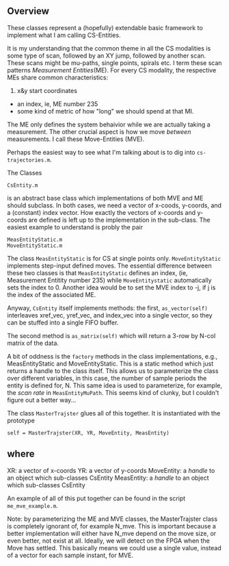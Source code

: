 ## Overview
These classes represent a (hopefully) extendable basic framework to implement what I am calling CS-Entities.

It is my understanding that the common theme in all the CS modalities is some type of scan, followed by an XY jump, followed by another scan. These scans might be mu-paths, single points, spirals etc. 
I term these scan patterns *Measurement Entities*(ME). For every CS modality, the respective MEs share common characteristics:
1. x&y start coordinates
* an index, ie, ME number 235
* some kind of metric of how "long" we should spend at that MI.

The ME only defines the system behaivior while we are actually taking a measurement. The other crucial aspect is how we move *between*  measurements. I call these Move-Entities (MVE). 

Perhaps the easiest way to see what I'm talking about is to dig into `cs-trajectories.m`. 

The Classes
```
CsEntity.m
```
is an abstract base class which implementations of both MVE and ME should subclass. In both cases, we need a vector of x-coods, y-coords, and a (constant) index vector. How exactly the vectors of x-coords and y-coords are defined is left up to the implementation in the sub-class. The easiest example to understand is probly the pair 
```
MeasEntityStatic.m
MoveEntityStatic.m
```
The class `MeasEntityStatic` is for CS at single points only. `MoveEntityStatic` implements step-input defined moves. The essential difference between these two classes is that `MeasEntityStatic` defines an index, (ie, Measurement Entitity number 235) while `MoveEntitystatic` automatically sets the index to 0. Another idea would be to set the MVE index to -j, if j is the index of the associated ME.

Anyway, `CsEntity` itself implements methods: the first, `as_vector(self)` interleaves xref_vec, yref_vec, and index_vec into a single vector, so they can be stuffed into a single FIFO buffer. 

The second method is `as_matrix(self)` which will return a 3-row by N-col matrix of the data.

A bit of oddness is the `factory` methods in the class implementations, e.g., MeasEntityStatic and MoveEntityStatic. This is a static method which just returns a handle to the class itself. This allows us to parameterize the class over different variables, in this case, the number of sample periods the entity is defined for, N. This same idea is used to parameterize, for example, the *scan rate* in `MeasEntityMuPath`. This seems kind of clunky, but I couldn't figure out a better way... 

The class `MasterTrajster` glues all of this together. It is instantiated with the prototype

```
self = MasterTrajster(XR, YR, MoveEntity, MeasEntity)
```
where
----
XR: a vector of x-coords
YR: a vector of y-coords
MoveEntity: a *handle* to an object which sub-classes CsEntity
MeasEntity: a *handle* to an object which sub-classes CsEntity

An example of all of this put together can be found in the script `me_mve_example.m`.

Note: by parameterizing the ME and MVE classes, the MasterTrajster class is completely ignorant of, for example N_mve. This is important because a better implementation will either have N_mve depend on the move size, or even better, not exist at all. Ideally, we will detect on the FPGA when the Move has settled. This basically means we could use a single value, instead of a vector for each sample instant, for MVE. 


